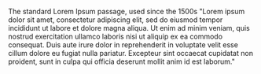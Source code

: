 The standard Lorem Ipsum passage, used since the 1500s
"Lorem ipsum dolor sit amet, consectetur adipiscing elit, 
sed do eiusmod tempor incididunt ut labore et dolore magna aliqua.
 Ut enim ad minim veniam, quis nostrud exercitation ullamco laboris 
 nisi ut aliquip ex ea commodo consequat. Duis aute irure 
 dolor in reprehenderit in voluptate velit esse cillum dolore 
 eu fugiat nulla pariatur. Excepteur sint occaecat cupidatat non 
 proident, sunt in culpa qui officia deserunt mollit anim id est 
 laborum."